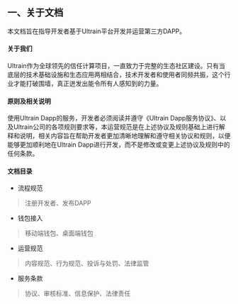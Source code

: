 ## 一、关于文档

本文档旨在指导开发者基于Ultrain平台开发并运营第三方DAPP。

#### 关于我们
Ultrain作为全球领先的信任计算项目，一直致力于完整的生态社区建设。只有当底层的技术基础设施和生态应用两相结合，技术开发者和使用者同频共振，这个行业才能打破围墙，真正迸发出能令所有人感知到的力量。

#### 原则及相关说明
使用Ultrain Dapp的服务，开发者必须阅读并遵守《Ultrain Dapp服务协议》、以及Ultrain公司的各项规则要求等，本运营规范是在上述协议及规则基础上进行解释和说明，相关内容旨在帮助开发者更加清晰地理解和遵守相关协议和规则，以便能够更加顺利地在Ultrain Dapp进行开发，而不是修改或变更上述协议及规则中的任何条款。


#### 文档目录

* 流程规范

> 注册开发者、发布DAPP

* 钱包接入

> 移动端钱包、桌面端钱包

* 运营规范

> 内容规范、行为规范、投诉与处罚、法律监管


* 服务条款

> 协议、审核标准、信息保护、法律责任





